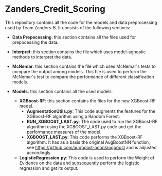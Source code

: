 # Zanders_Credit_Scoring
This repository contains all the code for the models and data preprocessing used by Team Zanders-B. It consists of the following sections:

- **Data Prepocessing**: this section contains all the files used for prepocessing the data.

- **Interpret**: this section contains the file which uses model-agnostic methods to interpret the data.

- **McNemar**: this section contains the file which uses McNemar's tests to compare the output among models.
 This file is used to perform the McNemar's test to compare the performance of different classification models.

- **Models**: this section contains all the used models.

  - **XGBoost-RF**: this section contains the files for the new XGBoost-RF model.
    - **AugmentationUtils.py**: This code augments the features for the XGBoost-RF algorithm using a Random Forest.
    - **RUN_XGBOOST_LAST.py**: The code used to run the XGBoost-RF algorithm using the XGBOOST_LAST.py code and get the performance measures of the model.
    - **XGBOOST_LAST.py**: This code performs the XGBoost-RF algorithm. It has as a basis the original AugBoostNN function, see https://github.com/augboost-anon/augboost and is adjusted accordingly.
  - **LogisticRegression.py**: This code is used to perform the Weight of Evidence on the data and subsequently perform the logistic regression and get its output.
 
